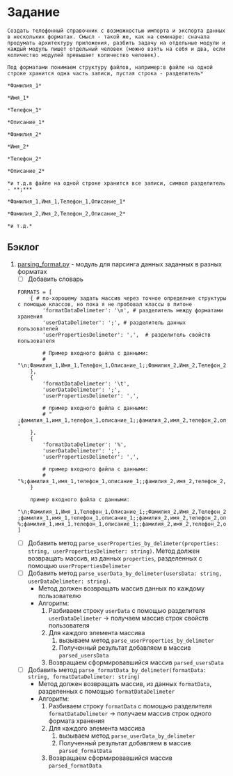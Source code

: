 # Задание
    Создать телефонный справочник с возможностью импорта и экспорта данных в нескольких форматах. Смысл - такой же, как на семинаре: сначала продумать архитектуру приложения, разбить задачу на отдельные модули и каждый модуль пишет отдельный человек (можно взять на себя и два, если количество модулей превышает количество человек).

    Под форматами понимаем структуру файлов, например:в файле на одной строке хранится одна часть записи, пустая строка - разделитель*

    *Фамилия_1*

    *Имя_1*

    *Телефон_1*

    *Описание_1*

    *Фамилия_2*

    *Имя_2*

    *Телефон_2*

    *Описание_2*

    *и т.д.в файле на одной строке хранится все записи, символ разделитель - **;***

    *Фамилия_1,Имя_1,Телефон_1,Описание_1*

    *Фамилия_2,Имя_2,Телефон_2,Описание_2*

    *и т.д.*


## Бэклог
1. [parsing_format.py](https://github.com/GeekDevTeam/Calc-Console-App/tree/master/src/parsing_format.py) - модуль для парсинга данных заданных в разных форматах
    - [ ] Добавить словарь 
    ```
    FORMATS = [
        { # по-хорошему задать массив через точное определние структуры с помощью классов, но пока я не пробовал классы в питоне
            'formatDataDelimeter': '\n', # разделитель между форматами хранения
            'userDataDelimeter': ';', # разделитель данных пользователей
            'userPropertiesDelimeter': ',',  # разделитель свойств пользователя

            # Пример входного файла с данными: 
            # "\n;Фамилия_1,Имя_1,Телефон_1,Описание_1;;Фамилия_2,Имя_2,Телефон_2,Описание_2;\n"
        },
        {
            'formatDataDelimeter': '\t',
            'userDataDelimeter': ';',
            'userPropertiesDelimeter': ',',

            # пример входного файла с данными: 
            # "   ;фамилия_1,имя_1,телефон_1,описание_1;;фамилия_2,имя_2,телефон_2,описание_2;    "
        },
        {
            'formatDataDelimeter': '%',
            'userDataDelimeter': ';',
            'userPropertiesDelimeter': ',',

            # пример входного файла с данными: 
            # "%;фамилия_1,имя_1,телефон_1,описание_1;;фамилия_2,имя_2,телефон_2,описание_2;%"
        }

        пример входного файла с данными:
        "\n;Фамилия_1,Имя_1,Телефон_1,Описание_1;;Фамилия_2,Имя_2,Телефон_2,Описание_2;\n   ;фамилия_1,имя_1,телефон_1,описание_1;;фамилия_2,имя_2,телефон_2,описание_2;    %;фамилия_1,имя_1,телефон_1,описание_1;;фамилия_2,имя_2,телефон_2,описание_2;%"
    ]
    ```
    - [ ] Добавить метод `parse_userProperties_by_delimeter(properties: string, userPropertiesDelimeter: string)`. Метод должен возвращать массив, из данных `properties`, разделенных с помощью `userPropertiesDelimeter`
    - [ ] Добавить метод `parse_userData_by_delimeter(usersData: string, userDataDelimeter: string)`. 
        * Метод должен возвращать массив данных по каждому пользователю
        * Алгоритм: 
            1. Разбиваем строку `userData` с помощью разделителя `userDataDelimeter` -> получаем массив строк свойств пользователя
            2. Для каждого элемента массива 
                1. вызываем метод `parse_userProperties_by_delimeter`
                2. Полученный результат добавляем в массив `parsed_usersData`
            3. Возвращаем сформировавшийся массив `parsed_usersData`
    - [ ] Добавить метод `parse_formatData_by_delimeter(formatData: string, formatDataDelimeter: string)`
        * Метод должен возвращать массив, из данных `formatData`, разделенных с помощью `formatDataDelimeter`
        * Алгоритм: 
            1. Разбиваем строку `formatData` с помощью разделителя `formatDataDelimeter` -> получаем массив строк одного формата хранения
            2. Для каждого элемента массива 
                1. вызываем метод `parse_userData_by_delimeter`
                2. Полученный результат добавляем в массив `parsed_formatData`
            3. Возвращаем сформировавшийся массив `parsed_formatData`